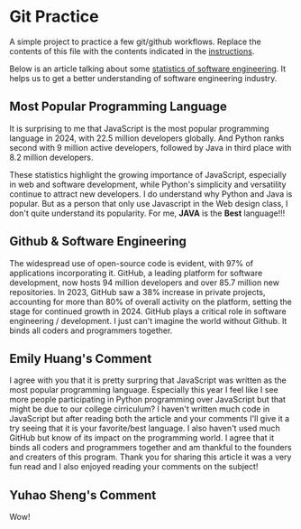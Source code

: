 # Git Practice
A simple project to practice a few git/github workflows.  Replace the contents of this file with the contents indicated in the [instructions](./instructions.md).

Below is an article talking about some [statistics of software engineering](https://radixweb.com/blog/software-development-statistics). It helps us to get a better understanding of software engineering industry. 

## Most Popular Programming Language ##
It is surprising to me that JavaScript is the most popular programming language in 2024, with 22.5 million developers globally. And Python ranks second with 9 million active developers, followed by Java in third place with 8.2 million developers. 

These statistics highlight the growing importance of JavaScript, especially in web and software development, while Python's simplicity and versatility continue to attract new developers. I do understand why Python and Java is popular. But as a person that only use Javascript in the Web design class, I don't quite understand its popularity. For me, **JAVA** is the **Best** language!!!

## Github & Software Engineering ##
The widespread use of open-source code is evident, with 97% of applications incorporating it. GitHub, a leading platform for software development, now hosts 94 million developers and over 85.7 million new repositories. In 2023, GitHub saw a 38% increase in private projects, accounting for more than 80% of overall activity on the platform, setting the stage for continued growth in 2024. GitHub plays a critical role in software engineering / development. I just can't imagine the world without Github. It binds all coders and programmers together.

## Emily Huang's Comment ##

I agree with you that it is pretty surpring that JavaScript was written as the most popular programming language. Especially this year I feel like I see more people participating in Python programming over JavaScript but that might be due to our college cirriculum? I haven't written much code in JavaScript but after reading both the article and your comments I'll give it a try seeing that it is your favorite/best language. I also haven't used much GitHub but know of its impact on the programming world. I agree that it binds all coders and programmers together and am thankful to the founders and creaters of this program. Thank you for sharing this article it was a very fun read and I also enjoyed reading your comments on the subject!

## Yuhao Sheng's Comment
Wow!

